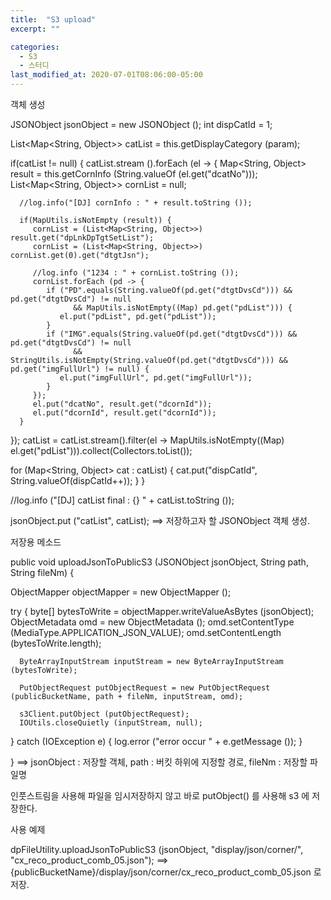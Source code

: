 ```yaml
---
title:  "S3 upload"
excerpt: ""

categories:
  - S3
  - 스터디
last_modified_at: 2020-07-01T08:06:00-05:00
---
```



객체 생성


JSONObject jsonObject = new JSONObject ();
int dispCatId = 1;
 
List<Map<String, Object>> catList = this.getDisplayCategory (param);
 
if(catList != null) {
   catList.stream ().forEach (el -> {
      Map<String, Object> result = this.getCornInfo (String.valueOf (el.get("dcatNo")));
      List<Map<String, Object>> cornList = null;
 
      //log.info("[DJ] cornInfo : " + result.toString ());
 
      if(MapUtils.isNotEmpty (result)) {
         cornList = (List<Map<String, Object>>) result.get("dpLnkDpTgtSetList");
         cornList = (List<Map<String, Object>>) cornList.get(0).get("dtgtJsn");
 
         //log.info ("1234 : " + cornList.toString ());
         cornList.forEach (pd -> {
            if ("PD".equals(String.valueOf(pd.get("dtgtDvsCd"))) && pd.get("dtgtDvsCd") != null
                  && MapUtils.isNotEmpty((Map) pd.get("pdList"))) {
               el.put("pdList", pd.get("pdList"));
            }
            if ("IMG".equals(String.valueOf(pd.get("dtgtDvsCd"))) && pd.get("dtgtDvsCd") != null
                  && StringUtils.isNotEmpty(String.valueOf(pd.get("dtgtDvsCd"))) && pd.get("imgFullUrl") != null) {
               el.put("imgFullUrl", pd.get("imgFullUrl"));
            }
         });
         el.put("dcatNo", result.get("dcornId"));
         el.put("dcornId", result.get("dcornId"));
      }
   });
   catList = catList.stream().filter(el -> MapUtils.isNotEmpty((Map) el.get("pdList"))).collect(Collectors.toList());
 
   for (Map<String, Object> cat : catList) {
      cat.put("dispCatId", String.valueOf(dispCatId++));
   }
}
 
//log.info ("[DJ] catList final : {} " + catList.toString ());
 
jsonObject.put ("catList", catList);
==> 저장하고자 할 JSONObject 객체 생성.





저장용 메소드


public void uploadJsonToPublicS3 (JSONObject jsonObject, String path, String fileNm) {
 
   ObjectMapper objectMapper = new ObjectMapper ();
 
   try {
      byte[] bytesToWrite = objectMapper.writeValueAsBytes (jsonObject);
      ObjectMetadata omd = new ObjectMetadata ();
      omd.setContentType (MediaType.APPLICATION_JSON_VALUE);
      omd.setContentLength (bytesToWrite.length);
 
      ByteArrayInputStream inputStream = new ByteArrayInputStream (bytesToWrite);
 
      PutObjectRequest putObjectRequest = new PutObjectRequest (publicBucketName, path + fileNm, inputStream, omd);
 
      s3Client.putObject (putObjectRequest);
      IOUtils.closeQuietly (inputStream, null);
 
   } catch (IOException e) {
      log.error ("error occur " + e.getMessage ());
   }
 
}
==> jsonObject : 저장할 객체, path : 버킷 하위에 지정할 경로, fileNm : 저장할 파일명

인풋스트림을 사용해 파일을 임시저장하지 않고 바로 putObject() 를 사용해 s3 에 저장한다.







사용 예제


dpFileUtility.uploadJsonToPublicS3 (jsonObject, "display/json/corner/", "cx_reco_product_comb_05.json");
==> {publicBucketName}/display/json/corner/cx_reco_product_comb_05.json 로 저장.